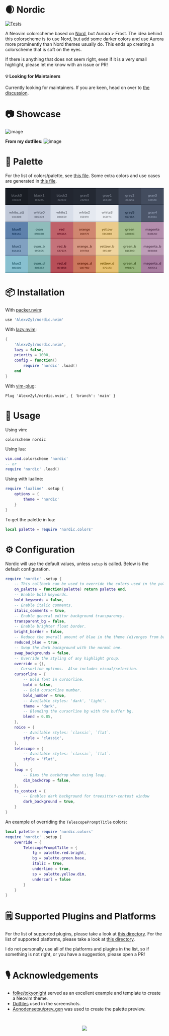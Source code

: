 # 🌒 Nordic

[![Tests](https://github.com/AlexvZyl/nordic.nvim/workflows/Tests/badge.svg)](https://github.com/AlexvZyl/nordic.nvim/actions?workflow=Tests)

A Neovim colorscheme based on [Nord](https://www.nordtheme.com/), but Aurora > Frost. The idea behind this colorscheme is to use Nord, but add some darker colors and use Aurora more prominently than Nord themes usually do. This ends up creating a colorscheme that is soft on the eyes.

If there is anything that does not seem right, even if it is a very small highlight, please let me know with an issue or PR!

#### 💡 Looking for Maintainers

Currently looking for maintainers. If you are keen, head on over to [the discussion](https://github.com/AlexvZyl/nordic.nvim/discussions/96).

# 📷 Showcase

![image](https://github.com/AlexvZyl/nordic.nvim/assets/81622310/2437fc89-733a-4368-b418-88cfe804d5d3)

**From my dotfiles:**
![image](https://github.com/AlexvZyl/nordic.nvim/assets/81622310/f8e1fbf6-2498-40a9-b0c1-dfb8fcfd642c)

# 🎨 Palette

For the list of colors/palette, see [this file](https://github.com/AlexvZyl/nordic.nvim/blob/main/lua/nordic/colors/nordic.lua). Some extra colors and use cases are generated in [this file](https://github.com/AlexvZyl/nordic.nvim/blob/main/lua/nordic/colors/init.lua).

![image](assets/palette.png)

# 📦 Installation

With [packer.nvim](https://github.com/wbthomason/packer.nvim):

```lua
use 'AlexvZyl/nordic.nvim'
```

With [lazy.nvim](https://github.com/folke/lazy.nvim):

```lua
{
    'AlexvZyl/nordic.nvim',
    lazy = false,
    priority = 1000,
    config = function()
        require 'nordic' .load()
    end
}
```

With [vim-plug](https://github.com/junegunn/vim-plug):

```vim
Plug 'AlexvZyl/nordic.nvim', { 'branch': 'main' }
```

# 🚀 Usage

Using vim:

```vim
colorscheme nordic
```

Using lua:

```lua
vim.cmd.colorscheme 'nordic'
-- or
require 'nordic' .load()
```

Using with lualine:

```lua
require 'lualine' .setup {
    options = {
        theme = 'nordic'
    }
}
```

To get the palette in lua:

```lua
local palette = require 'nordic.colors'
```

# ⚙️ Configuration

Nordic will use the default values, unless `setup` is called. Below is the default configuration.

```lua
require 'nordic' .setup {
    -- This callback can be used to override the colors used in the palette.
    on_palette = function(palette) return palette end,
    -- Enable bold keywords.
    bold_keywords = false,
    -- Enable italic comments.
    italic_comments = true,
    -- Enable general editor background transparency.
    transparent_bg = false,
    -- Enable brighter float border.
    bright_border = false,
    -- Reduce the overall amount of blue in the theme (diverges from base Nord).
    reduced_blue = true,
    -- Swap the dark background with the normal one.
    swap_backgrounds = false,
    -- Override the styling of any highlight group.
    override = {},
    -- Cursorline options.  Also includes visual/selection.
    cursorline = {
        -- Bold font in cursorline.
        bold = false,
        -- Bold cursorline number.
        bold_number = true,
        -- Available styles: 'dark', 'light'.
        theme = 'dark',
        -- Blending the cursorline bg with the buffer bg.
        blend = 0.85,
    },
    noice = {
        -- Available styles: `classic`, `flat`.
        style = 'classic',
    },
    telescope = {
        -- Available styles: `classic`, `flat`.
        style = 'flat',
    },
    leap = {
        -- Dims the backdrop when using leap.
        dim_backdrop = false,
    },
    ts_context = {
        -- Enables dark background for treesitter-context window
        dark_background = true,
    }
}
```

An example of overriding the `TelescopePromptTitle` colors:

```lua
local palette = require 'nordic.colors'
require 'nordic' .setup {
    override = {
        TelescopePromptTitle = {
            fg = palette.red.bright,
            bg = palette.green.base,
            italic = true,
            underline = true,
            sp = palette.yellow.dim,
            undercurl = false
        }
    }
}
```

# 🗒️ Supported Plugins and Platforms

For the list of supported plugins, please take a look at [this directory](https://github.com/AlexvZyl/nordic.nvim/tree/main/lua/nordic/groups/integrations). For the list of supported platforms, please take a look at [this directory](https://github.com/AlexvZyl/nordic.nvim/tree/main/platforms).

I do not personally use all of the platforms and plugins in the list, so if something is not right, or you have a suggestion, please open a PR!

# 🎙️ Acknowledgements

- [folke/tokyonight](https://github.com/folke/tokyonight.nvim) served as an excellent example and template to create a Neovim theme.
- [Dotfiles](https://github.com/AlexvZyl/.dotfiles) used in the screenshots.
- [Aonodensetsu/prev_gen](https://github.com/Aonodensetsu/prev_gen) was used to create the palette preview.

</br>

<p align="center">
    <a href="https://github.com/AlexvZyl/nordic.nvim/graphs/contributors">
        <img src="https://contrib.rocks/image?repo=AlexvZyl/nordic.nvim" />
    </a>
</p>
